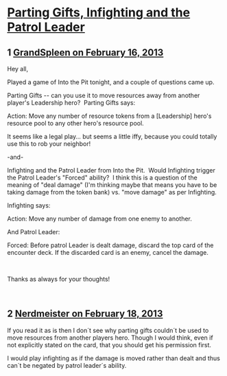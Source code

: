 # [Parting Gifts, Infighting and the Patrol Leader](https://community.fantasyflightgames.com/topic/79375-parting-gifts-infighting-and-the-patrol-leader/)

## 1 [GrandSpleen on February 16, 2013](https://community.fantasyflightgames.com/topic/79375-parting-gifts-infighting-and-the-patrol-leader/?do=findComment&comment=763701)

Hey all,

Played a game of Into the Pit tonight, and a couple of questions came up.  

Parting Gifts -- can you use it to move resources away from another player's Leadership hero?  Parting Gifts says:

Action: Move any number of resource tokens from a [Leadership] hero's resource pool to any other hero's resource pool.

It seems like a legal play… but seems a little iffy, because you could totally use this to rob your neighbor!

-and-

Infighting and the Patrol Leader from Into the Pit.  Would Infighting trigger the Patrol Leader's "Forced" ability?  I think this is a question of the meaning of "deal damage" (I'm thinking maybe that means you have to be taking damage from the token bank) vs. "move damage" as per Infighting.

Infighting says:

Action: Move any number of damage from one enemy to another.

And Patrol Leader:

Forced: Before patrol Leader is dealt damage, discard the top card of the encounter deck. If the discarded card is an enemy, cancel the damage.

 

Thanks as always for your thoughts!

 

## 2 [Nerdmeister on February 18, 2013](https://community.fantasyflightgames.com/topic/79375-parting-gifts-infighting-and-the-patrol-leader/?do=findComment&comment=764086)

If you read it as is then I don´t see why parting gifts couldn´t be used to move resources from another players hero. Though I would think, even if not explicitly stated on the card, that you should get his permission first.

I would play infighting as if the damage is moved rather than dealt and thus can´t be negated by patrol leader´s ability.

